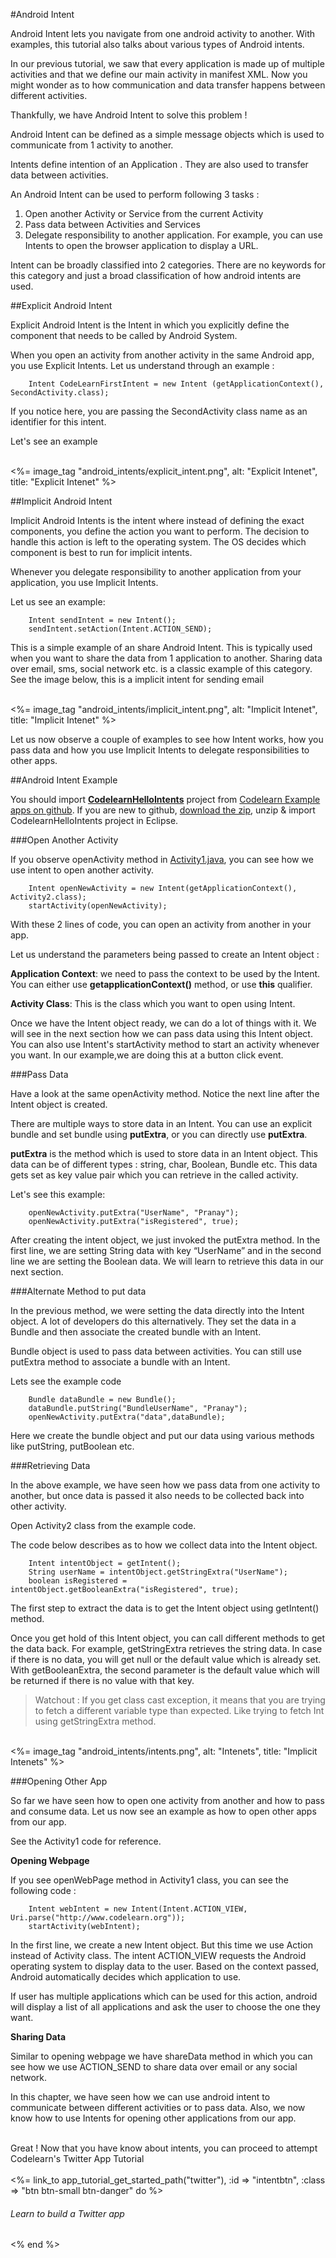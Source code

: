 #Android Intent

Android Intent lets you navigate from one android activity to another. With examples, this tutorial also talks about various types of Android intents.

In our previous tutorial, we saw that every application is made up of multiple activities and that we define our main activity in manifest XML. Now you might wonder as to how communication and data transfer happens between different activities. 

Thankfully, we have Android Intent to solve this problem !

Android Intent can be defined as a simple message objects which is used to communicate from 1 activity to another. 

Intents define intention of an Application . They are also used to transfer data between activities.

An Android Intent can be used to perform following 3 tasks : 

1.    Open another Activity or Service from the current Activity
2.    Pass data between Activities and Services
3.    Delegate responsibility to another application. For example, you can use Intents to open the browser application to display a URL.

Intent can be broadly classified into 2 categories. There are no keywords for this category and just a broad classification of how android intents are used. 

##Explicit Android Intent

Explicit Android Intent is the Intent in which you explicitly define the component that needs to be called by Android System. 

When you open an activity from another activity in the same Android app, you use Explicit Intents. Let us understand through an example :

        Intent CodeLearnFirstIntent = new Intent (getApplicationContext(), SecondActivity.class);

If you notice here, you are passing the SecondActivity class name as an identifier for this intent. 

Let's see an example 

<br/>
<%= image_tag "android_intents/explicit_intent.png", alt: "Explicit Intenet", title: "Explicit Intenet" %>


##Implicit Android Intent

Implicit Android Intents is the intent where instead of defining the exact components, you define the action you want to perform. The decision to handle this action is left to the operating system. The OS decides which component is best to run for implicit intents. 

Whenever you delegate responsibility to another application from your application, you use Implicit Intents. 

Let us see an example:

        Intent sendIntent = new Intent();
        sendIntent.setAction(Intent.ACTION_SEND);

This is a simple example of an share Android Intent. This is typically used when you want to share the data from 1 application to another. Sharing data over email, sms, social network etc. is a classic example of this category. See the image below, this is a implicit intent for sending email

<br/>
<%= image_tag "android_intents/implicit_intent.png", alt: "Implicit Intenet", title: "Implicit Intenet" %>

Let us now observe a couple of examples to see how Intent works, how you pass data and how you use Implicit Intents to delegate responsibilities to other apps. 


##Android Intent Example

You should import [**CodelearnHelloIntents**](https://github.com/pranayairan/Code-Learn-Android-Example/tree/master/CodeLearnHelloIntents) project from [Codelearn Example apps on github](https://github.com/pranayairan/Code-Learn-Android-Example). If you are new to github, [download the zip](https://github.com/pranayairan/Code-Learn-Android-Example/archive/master.zip), unzip & import CodelearnHelloIntents project in Eclipse.

###Open Another Activity

If you observe openActivity method in [Activity1.java](https://github.com/pranayairan/Code-Learn-Android-Example/blob/master/CodeLearnHelloIntents/src/org/codelearn/codelearnhellointents/Activity1.java), you can see how we use intent to open another activity.

        Intent openNewActivity = new Intent(getApplicationContext(), Activity2.class);
        startActivity(openNewActivity);

With these 2 lines of code, you can open an activity from another in your app. 

Let us understand the parameters being passed to create an Intent object :

**Application Context**: we need to pass the context to be used by the Intent. You can either use **getapplicationContext()** method, or use **this** qualifier. 

**Activity Class**: This is the class which you want to open using Intent. 

Once we have the Intent object ready, we can do a lot of things with it. We will see in the next section how we can pass data using this Intent object.
You can also use Intent's startActivity method to start an activity whenever you want. In our example,we are doing this at a button click event.  

###Pass Data

Have a look at the same openActivity method. Notice the next line after the Intent object is created.  

There are multiple ways to store data in an Intent. You can use an explicit bundle and set bundle using **putExtra**, or you can directly use **putExtra**. 

**putExtra** is the method which is used to store data in an Intent object. This data can be of different types : string, char, Boolean, Bundle etc. This data gets set as key value pair which you can retrieve in the called activity. 

Let's see this example: 

        openNewActivity.putExtra("UserName", "Pranay");
        openNewActivity.putExtra("isRegistered", true);

After creating the intent object, we just invoked the putExtra method. In the first line, we are setting String data with key “UserName” and in the second line we are setting the Boolean data. We will learn to retrieve this data in our next section. 

###Alternate Method to put data

In the previous method, we were setting the data directly into the Intent object. A lot of developers do this alternatively. They set the data in a Bundle and then associate the created bundle with an Intent. 

Bundle object is used to pass data between activities. You can still use putExtra method to associate a bundle with an Intent. 

Lets see the example code

        Bundle dataBundle = new Bundle();
        dataBundle.putString("BundleUserName", "Pranay");
        openNewActivity.putExtra("data",dataBundle);

Here we create the bundle object and put our data using various methods like putString, putBoolean etc. 



###Retrieving Data

In the above example, we have seen how we pass data from one activity to another, but once data is passed it also needs to be collected back into other activity. 

Open Activity2 class from the example code. 

The code below describes as to how we collect data into the Intent object.

        Intent intentObject = getIntent();
        String userName = intentObject.getStringExtra("UserName");
        boolean isRegistered = intentObject.getBooleanExtra("isRegistered", true);


The first step to extract the data is to get the Intent object using getIntent() method. 

Once you get hold of this Intent object, you can call different methods to get the data back. For example, getStringExtra retrieves the string data. In case if there is no data, you will get null or the default value which is already set. With getBooleanExtra, the second parameter is the default value which will be returned if there is no value with that key. 

> Watchout : If you get class cast exception, it means that you are trying to fetch a different variable type than expected. Like trying to fetch Int using getStringExtra method.

<br/>
<%= image_tag "android_intents/intents.png", alt: "Intenets", title: "Implicit Intenets" %>

###Opening Other App

So far we have seen how to open one activity from another and how to pass and consume data.  Let us now see an example as how to open other apps from our app.

See the Activity1 code for reference. 

**Opening Webpage**

If you see openWebPage method in Activity1 class, you can see the following code :

        Intent webIntent = new Intent(Intent.ACTION_VIEW, Uri.parse("http://www.codelearn.org"));
        startActivity(webIntent);

In the first line, we create a new Intent object. But this time we use Action instead of Activity class. The intent ACTION_VIEW requests the Android operating system to display data to the user. Based on the context passed, Android automatically decides which application to use. 

If user has multiple applications which can be used for this action, android will display a list of all applications and ask the user to choose the one they want. 


**Sharing Data**

Similar to opening webpage we have shareData method in which you can see how we use ACTION_SEND to share data over email or any social network. 



In this chapter, we have seen how we can use android intent to communicate between different activities or to pass data. Also, we now know how to use Intents for opening other applications from our app.

<br/>
<div>
Great ! Now that you have know about intents, you can proceed to attempt Codelearn's Twitter App Tutorial
</div>
<br/>
<div>
<%= link_to app_tutorial_get_started_path("twitter"), :id => "intentbtn", :class => "btn btn-small btn-danger" do %>
<h6>Learn to build a Twitter app<br/><small style="font-size:small; color:inherit"></small></h6>
<% end %>
</div>

<script type="text/javascript">
mixpanel.track_links("#intentbtn", "intentconceptlsn");
mixpanel.track("intentsConceptLesson");
</script>

